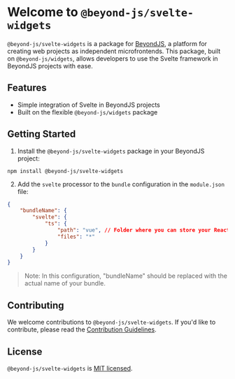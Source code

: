# Welcome to `@beyond-js/svelte-widgets`

`@beyond-js/svelte-widgets` is a package for [BeyondJS](https://beyondjs.com), a platform for creating web projects as independent microfrontends. This package, built on `@beyond-js/widgets`, allows developers to use the Svelte framework in BeyondJS projects with ease.

## Features

-   Simple integration of Svelte in BeyondJS projects
-   Built on the flexible `@beyond-js/widgets` package

## Getting Started

1. Install the `@beyond-js/svelte-widgets` package in your BeyondJS project:

```
npm install @beyond-js/svelte-widgets
```

2. Add the `svelte` processor to the `bundle` configuration in the `module.json` file:

```json
{
    "bundleName": {
        "svelte": {
            "ts": {
                "path": "vue", // Folder where you can store your React components as single-file components.
                "files": "*"
            }
        }
    }
}
```

> Note: In this configuration, "bundleName" should be replaced with the actual name of your bundle.

## Contributing

We welcome contributions to `@beyond-js/svelte-widgets`. If you'd like to contribute, please read the [Contribution Guidelines](https://beyondjs.com/docs/contributing).

## License

`@beyond-js/svelte-widgets` is [MIT licensed](LICENSE).

